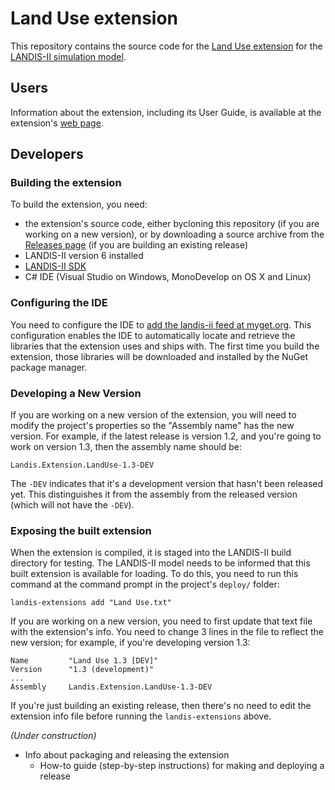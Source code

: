 # Land Use extension

This repository contains the source code for the [Land Use extension][] for the [LANDIS-II simulation model][].

[Land Use extension]: http://www.landis-ii.org/extensions/land-use-change
[LANDIS-II simulation model]: http:/www.landis-ii.org

## Users

Information about the extension, including its User Guide, is available at the extension's [web page][Land Use Extension].

## Developers

### Building the extension

To build the extension, you need:

* the extension's source code, either bycloning this repository (if you are
  working on a new version), or by downloading a source archive from the
  [Releases page][] (if you are building an existing release)
* LANDIS-II version 6 installed
* [LANDIS-II SDK][]
* C# IDE (Visual Studio on Windows, MonoDevelop on OS X and Linux)

[Releases page]: https://github.com/LANDIS-II-Foundation/Extension-Land-Use-Change/releases
[LANDIS-II SDK]: http://sourceforge.net/p/landis-ii-archive/wiki/SoftwareDevelopmentKit/

### Configuring the IDE

You need to configure the IDE to [add the landis-ii feed at myget.org][].
This configuration enables the IDE to automatically locate and retrieve the
libraries that the extension uses and ships with.  The first time you build
the extension, those libraries will be downloaded and installed by the NuGet
package manager.

[add the landis-ii feed at myget.org]: http://sourceforge.net/p/landis-ii-archive/wiki/MyGet/

### Developing a New Version

If you are working on a new version of the extension, you will need to modify
the project's properties so the "Assembly name" has the new version.  For
example, if the latest release is version 1.2, and you're going to work on
version 1.3, then the assembly name should be:

    Landis.Extension.LandUse-1.3-DEV

The `-DEV` indicates that it's a development version that hasn't been
released yet.  This distinguishes it from the assembly from the released
version (which will not have the `-DEV`).

### Exposing the built extension

When the extension is compiled, it is staged into the LANDIS-II build
directory for testing.  The LANDIS-II model needs to be informed that this
built extension is available for loading.  To do this, you need to run this
command at the command prompt in the project's `deploy/` folder:

    landis-extensions add "Land Use.txt"

If you are working on a new version, you need to first update that text file
with the extension's info.  You need to change 3 lines in the file to reflect
the new version; for example, if you're developing version 1.3:

    Name         "Land Use 1.3 [DEV]"
    Version      "1.3 (development)"
    ...
    Assembly     Landis.Extension.LandUse-1.3-DEV

If you're just building an existing release, then there's no need to edit the
extension info file before running the `landis-extensions` above.

_(Under construction)_

* Info about packaging and releasing the extension
  * How-to guide (step-by-step instructions) for making and deploying a release
